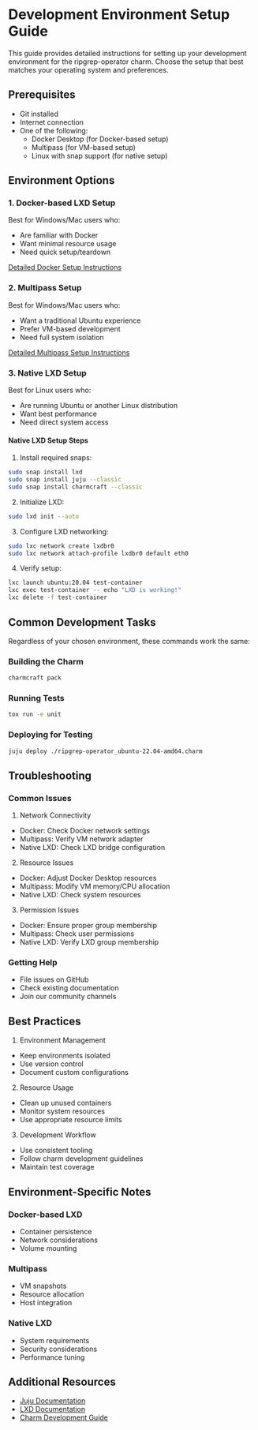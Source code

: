 # Development Environment Setup Guide

This guide provides detailed instructions for setting up your development environment for the ripgrep-operator charm. Choose the setup that best matches your operating system and preferences.

## Prerequisites

- Git installed
- Internet connection
- One of the following:
  - Docker Desktop (for Docker-based setup)
  - Multipass (for VM-based setup)
  - Linux with snap support (for native setup)

## Environment Options

### 1. Docker-based LXD Setup

Best for Windows/Mac users who:
- Are familiar with Docker
- Want minimal resource usage
- Need quick setup/teardown

[Detailed Docker Setup Instructions](docker-setup.md)

### 2. Multipass Setup

Best for Windows/Mac users who:
- Want a traditional Ubuntu experience
- Prefer VM-based development
- Need full system isolation

[Detailed Multipass Setup Instructions](multipass-setup.md)

### 3. Native LXD Setup

Best for Linux users who:
- Are running Ubuntu or another Linux distribution
- Want best performance
- Need direct system access

#### Native LXD Setup Steps

1. Install required snaps:
```bash
sudo snap install lxd
sudo snap install juju --classic
sudo snap install charmcraft --classic
```

2. Initialize LXD:
```bash
sudo lxd init --auto
```

3. Configure LXD networking:
```bash
sudo lxc network create lxdbr0
sudo lxc network attach-profile lxdbr0 default eth0
```

4. Verify setup:
```bash
lxc launch ubuntu:20.04 test-container
lxc exec test-container -- echo "LXD is working!"
lxc delete -f test-container
```

## Common Development Tasks

Regardless of your chosen environment, these commands work the same:

### Building the Charm
```bash
charmcraft pack
```

### Running Tests
```bash
tox run -e unit
```

### Deploying for Testing
```bash
juju deploy ./ripgrep-operator_ubuntu-22.04-amd64.charm
```

## Troubleshooting

### Common Issues

1. Network Connectivity
- Docker: Check Docker network settings
- Multipass: Verify VM network adapter
- Native LXD: Check LXD bridge configuration

2. Resource Issues
- Docker: Adjust Docker Desktop resources
- Multipass: Modify VM memory/CPU allocation
- Native LXD: Check system resources

3. Permission Issues
- Docker: Ensure proper group membership
- Multipass: Check user permissions
- Native LXD: Verify LXD group membership

### Getting Help

- File issues on GitHub
- Check existing documentation
- Join our community channels

## Best Practices

1. Environment Management
- Keep environments isolated
- Use version control
- Document custom configurations

2. Resource Usage
- Clean up unused containers
- Monitor system resources
- Use appropriate resource limits

3. Development Workflow
- Use consistent tooling
- Follow charm development guidelines
- Maintain test coverage

## Environment-Specific Notes

### Docker-based LXD
- Container persistence
- Network considerations
- Volume mounting

### Multipass
- VM snapshots
- Resource allocation
- Host integration

### Native LXD
- System requirements
- Security considerations
- Performance tuning

## Additional Resources

- [Juju Documentation](https://juju.is/docs)
- [LXD Documentation](https://linuxcontainers.org/lxd/docs/master/)
- [Charm Development Guide](https://juju.is/docs/sdk)

